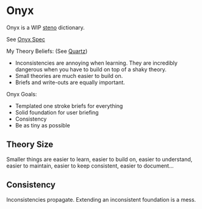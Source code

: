 # Onyx

Onyx is a WIP [steno](steno.md) dictionary.

See [Onyx Spec](onyx/spec.md)

My Theory Beliefs:
(See [Quartz](quartz.md))
- Inconsistencies are annoying when learning. They are incredibly dangerous when you have to build on top of a shaky theory.
- Small theories are much easier to build on.
- Briefs and write-outs are equally important.

Onyx Goals:
- Templated one stroke briefs for everything
- Solid foundation for user briefing
- Consistency
- Be as tiny as possible

## Theory Size

Smaller things are easier to learn, easier to build on, easier to understand, easier to maintain, easier to keep consistent, easier to document...

## Consistency

Inconsistencies propagate. Extending an inconsistent foundation is a mess.
